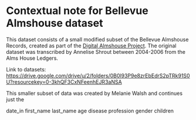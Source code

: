 # Contextual note for Bellevue Almshouse dataset

This dataset consists of a small modified subset of the Bellevue Almshouse Records, created as part of the [Digital Almshouse Project](https://gih.hosting.nyu.edu/almshouse/the-almshouse-records/). The original dataset was transcribed by Annelise Shrout between 2004-2006 from the Alms House Ledgers.

Link to datasets: https://drive.google.com/drive/u/2/folders/0B0l93P9e8zrEbEdrS2pTRk91S0U?resourcekey=0-3khQF3CxNFeenhEJR3aNSA

This smaller subset of data was created by Melanie Walsh and continues just the 

date_in 	first_name 	last_name 	age 	disease 	profession 	gender 	children